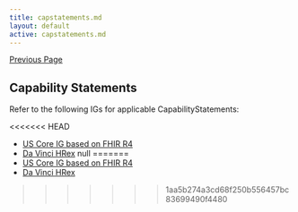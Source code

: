 ```yaml
---
title: capstatements.md
layout: default
active: capstatements.md
---
```


[Previous Page](8_Credits.html)

## Capability Statements
Refer to the following IGs for applicable CapabilityStatements:

<<<<<<< HEAD
- [US Core IG based on FHIR R4](http://hl7.org/fhir/us/core/)
- [Da Vinci HRex](http://build.fhir.org/ig/HL7/davinci-ehrx/) null
=======
- [US Core IG based on FHIR R4](http://hl7.org/fhir/us/core/STU3/index.html)
- [Da Vinci HRex](http://hl7.org/fhir/us/davinci-hrex/2019Jun/index.html) 
>>>>>>> 1aa5b274a3cd68f250b556457bc83699490f4480
